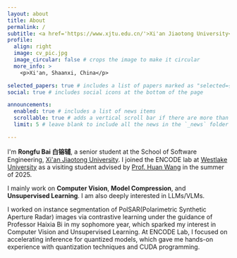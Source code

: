 ```yaml
---
layout: about
title: About
permalink: /
subtitle: <a href='https://www.xjtu.edu.cn/'>Xi'an Jiaotong University</a>
profile:
  align: right
  image: cv_pic.jpg
  image_circular: false # crops the image to make it circular
  more_info: >
    <p>Xi'an, Shaanxi, China</p>

selected_papers: true # includes a list of papers marked as "selected={true}"
social: true # includes social icons at the bottom of the page

announcements:
  enabled: true # includes a list of news items
  scrollable: true # adds a vertical scroll bar if there are more than 3 news items
  limit: 5 # leave blank to include all the news in the `_news` folder

---
```


I'm **Rongfu Bai 白镕辅**, a senior student at the School of Software Engineering, [Xi'an Jiaotong University](https://www.xjtu.edu.cn/). I joined the ENCODE lab at [Westlake University](https://www.westlake.edu.cn/) as a visiting student advised by [Prof. Huan Wang](https://www.westlake.edu.cn/faculty/huan-wang.html) in the summer of 2025.

I mainly work on **Computer Vision**, **Model Compression**, and **Unsupervised Learning**. I am also deeply interested in LLMs/VLMs. 

I worked on instance segmentation of PolSAR(Polarimetric Synthetic Aperture Radar) images via contrastive learning under the guidance of Professor Haixia Bi in my sophomore year, which sparked my interest in Computer Vision and Unsupervised Learning. At ENCODE Lab, I focused on accelerating inference for quantized models, which gave me hands-on experience with quantization techniques and CUDA programming.

